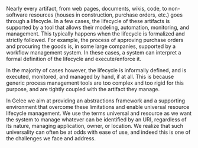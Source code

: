 Nearly every artifact, from web pages, documents, wikis, code, to non-software resources (houses in construction, purchase orders, etc.) goes through a lifecycle. In a few cases, the lifecycle of these artifacts is supported by a tool that allows their modeling, automation, monitoring, and management. This typically happens when the lifecycle is formalized and strictly followed. For example, the process of approving purchase orders and procuring the goods is, in some large companies, supported by a workflow management system. In these cases, a system can interpret a formal definition of the lifecycle and execute/enforce it.

In the majority of cases however, the lifecycle is informally defined, and is executed, monitored, and managed by hand, if at all. This is because generic process management tools are too complex and too rigid for this purpose, and are tightly coupled with the artifact they manage.

In Gelee we aim at providing an abstractions framework and a supporting environment that overcome these limitations and enable universal resource lifecycle management. We use the terms universal and resource as we want the system to manage whatever can be identified by an URI, regardless of its nature, managing application, owner, or location. We realize that such universality can often be at odds with ease of use, and indeed this is one of the challenges we face and address.